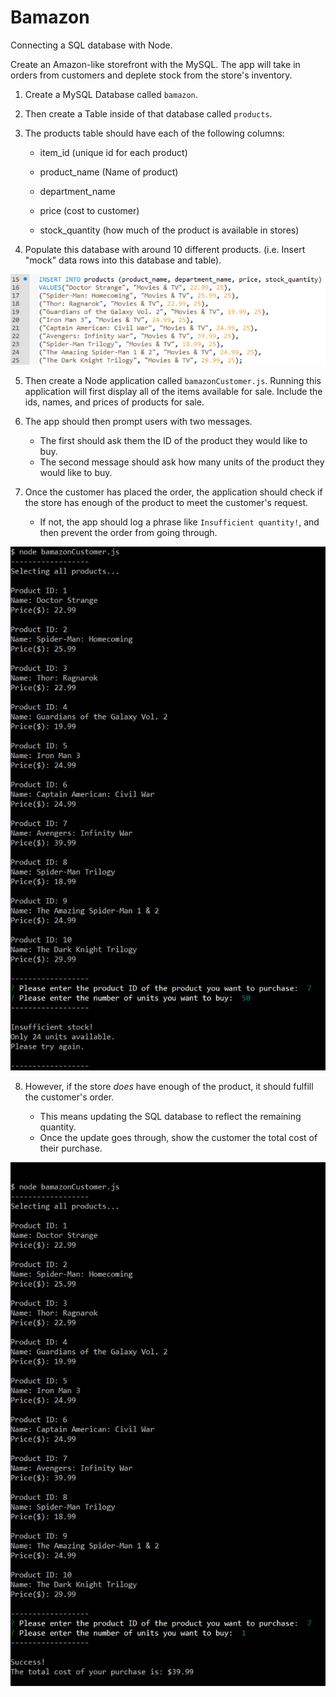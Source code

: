 # Bamazon
Connecting a SQL database with Node.

Create an Amazon-like storefront with the MySQL.  The app will take in orders from customers and deplete stock from the store's inventory.

1. Create a MySQL Database called `bamazon`.

2. Then create a Table inside of that database called `products`.

3. The products table should have each of the following columns:

   * item_id (unique id for each product)

   * product_name (Name of product)

   * department_name

   * price (cost to customer)

   * stock_quantity (how much of the product is available in stores)

4. Populate this database with around 10 different products. (i.e. Insert "mock" data rows into this database and table).

![ScreenShot](screenshots/products.png "List of products in database.")

5. Then create a Node application called `bamazonCustomer.js`. Running this application will first display all of the items available for sale. Include the ids, names, and prices of products for sale.

6. The app should then prompt users with two messages.

   * The first should ask them the ID of the product they would like to buy.
   * The second message should ask how many units of the product they would like to buy.

7. Once the customer has placed the order, the application should check if the store has enough of the product to meet the customer's request.

   * If not, the app should log a phrase like `Insufficient quantity!`, and then prevent the order from going through.

![ScreenShot](screenshots/insufficient.png "Order prevented.")

8. However, if the store _does_ have enough of the product, it should fulfill the customer's order.

   * This means updating the SQL database to reflect the remaining quantity.
   * Once the update goes through, show the customer the total cost of their purchase.

![ScreenShot](screenshots/success.png "Order fulfilled.")
